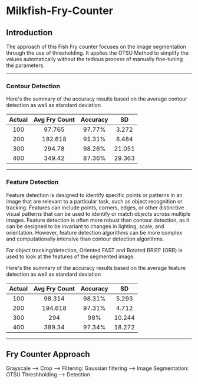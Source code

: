 # Milkfish-Fry-Counter


## Introduction
The approach of this Fish Fry counter focuses on the image segmentation through the use of thresholding. It applies the OTSU Method to simplify the values automatically without the tedious process of manually fine-tuning the parameters.

---
### Contour Detection

Here's the summary of the accuracy results based on the average contour detection as well as standard deviation

| Actual | Avg Fry Count | Accuracy |   SD   |
| :----: | :-----------: | :------: | :----: |
| 100    | 97.765        | 97.77%   | 3.272  |
| 200    | 182.618       | 91.31%   | 8.484  |
| 300    | 294.78        | 98.26%   | 21.051 |
| 400    | 349.42        | 87.36%   | 29.363 |
---
### Feature Detection
Feature detection is designed to identify specific points or patterns in an image that are relevant to a particular task, such as object recognition or tracking. Features can include points, corners, edges, or other distinctive visual patterns that can be used to identify or match objects across multiple images. Feature detection is often more robust than contour detection, as it can be designed to be invariant to changes in lighting, scale, and orientation. However, feature detection algorithms can be more complex and computationally intensive than contour detection algorithms.

For object tracking/detection, Oriented FAST and Rotated BRIEF (ORB) is used to look at the features of the segmented image.

Here's the summary of the accuracy results based on the average feature detection as well as standard deviation

| Actual | Avg Fry Count | Accuracy |   SD   |
| :----: | :-----------: | :------: | :----: |
| 100    | 98.314        | 98.31%   | 5.293  |
| 200    | 194.618       | 97.31%   | 4.712  |
| 300    | 294           | 98%      | 10.244 |
| 400    | 389.34        | 97.34%   | 18.272 |

---
## Fry Counter Approach

Grayscale --> Crop --> Filtering: Gaussian filtering --> Image Segmentation: OTSU Threshholding --> Detection